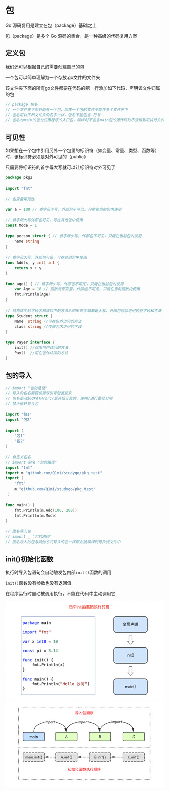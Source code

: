 # 包

Go 源码复用是建立在包（package）基础之上

包（package）是多个 Go 源码的集合，是一种高级的代码复用方案

## 定义包

我们还可以根据自己的需要创建自己的包

一个包可以简单理解为一个存放.go文件的文件夹

该文件夹下面的所有go文件都要在代码的第一行添加如下代码，声明该文件归属的包

```go
// package 包名
// 一个文件夹下面只能有一个包，同样一个包的文件不能在多个文件夹下
// 包名可以不和文件夹的名字一样，包名不能包含-符号
// 包名为main的包为应用程序的入口包，编译时不包含main包的源代码时不会得到可执行文件
```

## 可见性

如果想在一个包中引用另外一个包里的标识符（如变量、常量、类型、函数等）时，该标识符必须是对外可见的（public）

只需要将标识符的首字母大写就可以让标识符对外可见了

```go
package pkg2

import "fmt"

// 包变量可见性

var a = 100 // 首字母小写，外部包不可见，只能在当前包内使用

// 首字母大写外部包可见，可在其他包中使用
const Mode = 1

type person struct { // 首字母小写，外部包不可见，只能在当前包内使用
	name string
}

// 首字母大写，外部包可见，可在其他包中使用
func Add(x, y int) int {
	return x + y
}

func age() { // 首字母小写，外部包不可见，只能在当前包内使用
	var Age = 18 // 函数局部变量，外部包不可见，只能在当前函数内使用
	fmt.Println(Age)
}

// 结构体中的字段名和接口中的方法名如果首字母都是大写，外部包可以访问这些字段和方法
type Student struct {
	Name  string //可在包外访问的方法
	class string //仅限包内访问的字段
}

type Payer interface {
	init() //仅限包内访问的方法
	Pay()  //可在包外访问的方法
}
```

## 包的导入
```go
// import "包的路径"
// 导入的包名需要使用双引号包裹起来
// 包名是从$GOPATH/src/后开始计算的，使用/进行路径分隔
// 禁止循环导入包

import "包1"
import "包2"

import (
    "包1"
    "包2"
)

// 自定义包名
// import 别名 "包的路径"
import "fmt"
import m "github.com/Q1mi/studygo/pkg_test"
import (
    "fmt"
    m "github.com/Q1mi/studygo/pkg_test"
 )

func main() {
	fmt.Println(m.Add(100, 200))
	fmt.Println(m.Mode)
}

// 匿名导入包
// import _ "包的路径"
// 匿名导入的包与其他方式导入的包一样都会被编译到可执行文件中
```

## init()初始化函数

执行时导入包语句会自动触发包内部`init()`函数的调用

`init()`函数没有参数也没有返回值

在程序运行时自动被调用执行，不能在代码中主动调用它

![](../../Picture/Languages/go/package/01.png)
![](../../Picture/Languages/go/package/02.png)